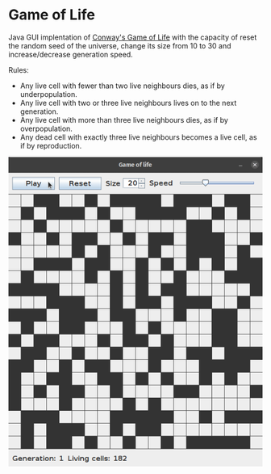 <h1>Game of Life</h1>

Java GUI implentation of [Conway's Game of Life](https://en.wikipedia.org/wiki/Conway%27s_Game_of_Life) with the capacity of reset the random seed of the universe, change its size from 10 to 30 and increase/decrease generation speed.


Rules:

- Any live cell with fewer than two live neighbours dies, as if by underpopulation.
- Any live cell with two or three live neighbours lives on to the next generation.
- Any live cell with more than three live neighbours dies, as if by overpopulation.
- Any dead cell with exactly three live neighbours becomes a live cell, as if by reproduction.


![](src/main/resources/animation.gif)